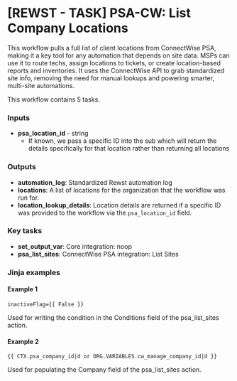 # \[REWST - TASK] PSA-CW: List Company Locations

This workflow pulls a full list of client locations from ConnectWise PSA, making it a key tool for any automation that depends on site data. MSPs can use it to route techs, assign locations to tickets, or create location-based reports and inventories. It uses the ConnectWise API to grab standardized site info, removing the need for manual lookups and powering smarter, multi-site automations.

This workflow contains 5 tasks.

### Inputs

* **psa\_location\_id** - string
  * If known, we pass a specific ID into the sub which will return the details specifically for that location rather than returning all locations

### Outputs

* **automation\_log**: Standardized Rewst automation log
* **locations**: A list of locations for the organization that the workflow was run for.
* **location\_lookup\_details**: Location details are returned if a specific ID was provided to the workflow via the `psa_location_id` field.

### Key tasks

* **set\_output\_var**: Core integration: noop
* **psa\_list\_sites**: ConnectWise PSA integration: List Sites

### Jinja examples

#### Example 1

```jinja
inactiveFlag={{ False }}
```

Used for writing the condition in the Conditions field of the psa\_list\_sites action.

#### Example 2

```jinja
{{ CTX.psa_company_id|d or ORG.VARIABLES.cw_manage_company_id|d }}
```

Used for populating the Company field of the psa\_list\_sites action.
